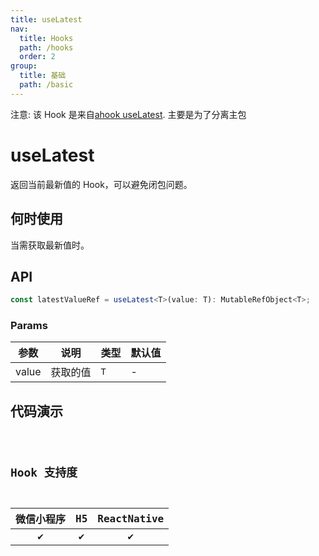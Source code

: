 ```yaml
---
title: useLatest
nav:
  title: Hooks
  path: /hooks
  order: 2
group:
  title: 基础
  path: /basic
---
```


<Alert>注意: 该 Hook 是来自<a target="__blank" href="https://ahooks.js.org/zh-CN/hooks/use-latest">ahook useLatest</a>. 主要是为了分离主包</Alert>

# useLatest

返回当前最新值的 Hook，可以避免闭包问题。

## 何时使用

当需获取最新值时。

## API

```typescript
const latestValueRef = useLatest<T>(value: T): MutableRefObject<T>;
```

### Params

| 参数  | 说明     | 类型 | 默认值 |
| ----- | -------- | ---- | ------ |
| value | 获取的值 | `T`  | -      |

## 代码演示

<code src="@pages/useLatest" />

## Hook 支持度

| 微信小程序 | H5  | ReactNative |
| :--------: | :-: | :---------: |
|     ✔️     | ✔️  |     ✔️      |
